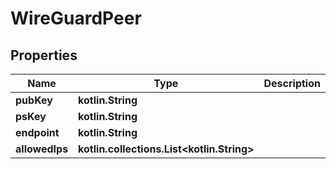 
# WireGuardPeer

## Properties
Name | Type | Description | Notes
------------ | ------------- | ------------- | -------------
**pubKey** | **kotlin.String** |  | 
**psKey** | **kotlin.String** |  |  [optional]
**endpoint** | **kotlin.String** |  |  [optional]
**allowedIps** | **kotlin.collections.List&lt;kotlin.String&gt;** |  |  [optional]



